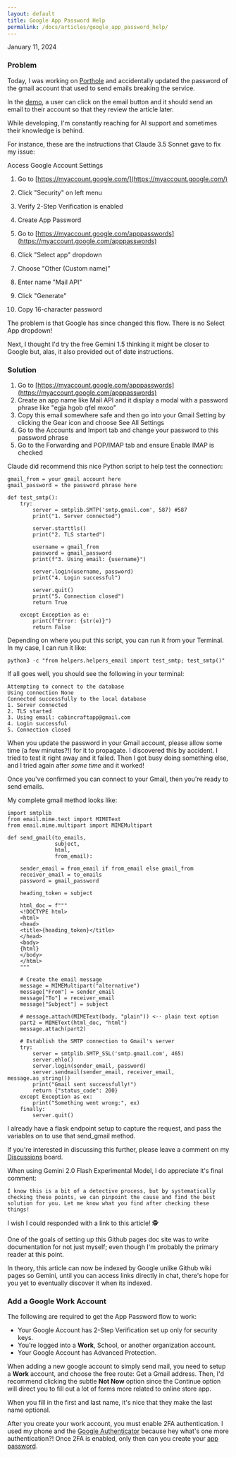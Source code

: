 ```yaml
---
layout: default
title: Google App Password Help
permalink: /docs/articles/google_app_password_help/
---
```


January 11, 2024

### Problem

Today, I was working on [Porthole](https://github.com/headwinds/headwinds/wiki/Porthole-Chrome-Extension) and accidentally updated the password of the gmail account that used to send emails breaking the service.

In the [demo](https://porthole-demo.vercel.app/), a user can click on the email button and it should send an email to their account so that they review the article later.

While developing, I'm constantly reaching for AI support and sometimes their knowledge is behind. 

For instance, these are the instructions that Claude 3.5 Sonnet gave to fix my issue:

Access Google Account Settings

1. Go to [https://myaccount.google.com/](https://myaccount.google.com/)
1. Click "Security" on left menu
1. Verify 2-Step Verification is enabled
1. Create App Password

1. Go to [https://myaccount.google.com/apppasswords](https://myaccount.google.com/apppasswords)
1. Click "Select app" dropdown
1. Choose "Other (Custom name)"
1. Enter name "Mail API"
1. Click "Generate"
1. Copy 16-character password

The problem is that Google has since changed this flow. There is no Select App dropdown!

Next, I thought I'd try the free Gemini 1.5 thinking it might be closer to Google but, alas, it also provided out of date instructions. 

### Solution

1. Go to [https://myaccount.google.com/apppasswords](https://myaccount.google.com/apppasswords)
1. Create an app name like Mail API and it display a modal with a password phrase like "egja hgob qfel mxoo"
1. Copy this email somewhere safe and then go into your Gmail Setting by clicking the Gear icon and choose See All Settings
1. Go to the Accounts and Import tab and change your password to this password phrase
1. Go to the Forwarding and POP/IMAP tab and ensure Enable IMAP is checked

Claude did recommend this nice Python script to help test the connection:

```
gmail_from = your gmail account here
gmail_password = the password phrase here

def test_smtp():
    try:
        server = smtplib.SMTP('smtp.gmail.com', 587) #587
        print("1. Server connected")
        
        server.starttls()
        print("2. TLS started")
        
        username = gmail_from
        password = gmail_password
        print(f"3. Using email: {username}")
        
        server.login(username, password)
        print("4. Login successful")
        
        server.quit()
        print("5. Connection closed")
        return True

    except Exception as e:
        print(f"Error: {str(e)}")
        return False
```

Depending on where you put this script, you can run it from your Terminal. In my case, I can run it like:

```
python3 -c "from helpers.helpers_email import test_smtp; test_smtp()"
```

If all goes well, you should see the following in your terminal:

```
Attempting to connect to the database
Using connection None
Connected successfully to the local database
1. Server connected
2. TLS started
3. Using email: cabincraftapp@gmail.com
4. Login successful
5. Connection closed
```

When you update the password in your Gmail account, please allow some time (a few minutes?!) for it to propagate. I discovered this by accident. I tried to test it right away and it failed. Then I got busy doing something else, and I tried again after *some time* and it worked!

Once you've confirmed you can connect to your Gmail, then you're ready to send emails.

My complete gmail method looks like:

```
import smtplib
from email.mime.text import MIMEText
from email.mime.multipart import MIMEMultipart

def send_gmail(to_emails,
               subject,
               html,
               from_email):

    sender_email = from_email if from_email else gmail_from
    receiver_email = to_emails
    password = gmail_password

    heading_token = subject

    html_doc = f"""
    <!DOCTYPE html>
    <html>
    <head>
    <title>{heading_token}</title>
    </head>
    <body>
    {html}
    </body>
    </html>
    """

    # Create the email message
    message = MIMEMultipart("alternative")
    message["From"] = sender_email
    message["To"] = receiver_email
    message["Subject"] = subject

    # message.attach(MIMEText(body, "plain")) <-- plain text option
    part2 = MIMEText(html_doc, "html")
    message.attach(part2)

    # Establish the SMTP connection to Gmail's server
    try:
        server = smtplib.SMTP_SSL('smtp.gmail.com', 465)
        server.ehlo()
        server.login(sender_email, password)
        server.sendmail(sender_email, receiver_email, message.as_string())
        print("Gmail sent successfully!")
        return {"status_code": 200}
    except Exception as ex:
        print("Something went wrong:", ex)
    finally:
        server.quit()
```

I already have a flask endpoint setup to capture the request, and pass the variables on to use that send_gmail method.

If you're interested in discussing this further, please leave a comment on my [Discussions](https://github.com/headwinds/headwinds/discussions) board.

When using Gemini 2.0 Flash Experimental Model, I do appreciate it's final comment:

```
I know this is a bit of a detective process, but by systematically checking these points, we can pinpoint the cause and find the best solution for you. Let me know what you find after checking these things!
```

I wish I could responded with a link to this article! 🕵️

One of the goals of setting up this Github pages doc site was to write documentation for not just myself; even though I'm probably the primary reader at this point. 

In theory, this article can now be indexed by Google unlike Github wiki pages so Gemini, until you can access links directly in chat, there's hope for you yet to eventually discover it when its indexed.

### Add a Google Work Account

The following are required to get the App Password flow to work:

- Your Google Account has 2-Step Verification set up only for security keys.
- You’re logged into a **Work**, School, or another organization account.
- Your Google Account has Advanced Protection.

When adding a new google account to simply send mail, you need to setup a **Work** account, and choose the free route: Get a Gmail address. Then, I'd recommend clicking the subtle **Not Now** option since the Continue option will direct you to fill out a lot of forms more related to online store app.

When you fill in the first and last name, it's nice that they make the last name optional.  

After you create your work account, you must enable 2FA authentication. I used my phone and the [Google Authenticator](https://play.google.com/store/apps/details?id=com.google.android.apps.authenticator2&hl=en_CA&pli=1) because hey what's one more authentication?! Once 2FA is enabled, only then can you create your [app password](https://myaccount.google.com/apppasswords).

